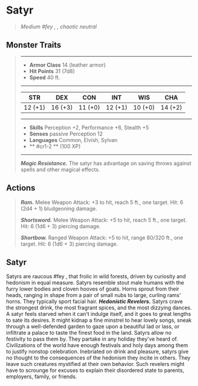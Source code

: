# Satyr
>*Medium #fey , , chaotic neutral*
## Monster Traits
>___
>- **Armor Class** 14 (leather armor)
>- **Hit Points** 31 (7d8)
>- **Speed** 40 ft.
>___
>|STR|DEX|CON|INT|WIS|CHA|
>|:---:|:---:|:---:|:---:|:---:|:---:|
>|12 (+1)|16 (+3)|11 (+0)|12 (+1)|10 (+0)|14 (+2)|
>___
>- **Skills** Perception +2, Performance +6, Stealth +5
>- **Senses** passive Perception 12
>- **Languages** Common, Elvish, Sylvan
>- ** #cr1-2 ** (100 XP)
>___
>***Magic Resistance.*** The satyr has advantage on saving throws against spells and other magical effects.  
>
## Actions
>***Ram.*** Melee Weapon Attack: +3 to hit, reach 5 ft., one target. Hit: 6 (2d4 + 1) bludgeoning damage.  
>
>***Shortsword.*** Melee Weapon Attack: +5 to hit, reach 5 ft., one target. Hit: 6 (1d6 + 3) piercing damage.  
>
>***Shortbow.*** Ranged Weapon Attack: +5 to hit, range 80/320 ft., one target. Hit: 6 (1d6 + 3) piercing damage.
## Satyr
Satyrs are raucous #fey ,  that frolic in wild forests, driven by curiosity and hedonism in equal measure.
Satyrs resemble stout male humans with the furry lower bodies and cloven hooves of goats. Horns sprout from their heads, ranging in shape from a pair of small nubs to large, curling rams' horns. They typically sport facial hair.
***Hedonistic Revelers.*** Satyrs crave the strongest drink, the most fragrant spices, and the most dizzying dances. A satyr feels starved when it can't indulge itself, and it goes to great lengths to sate its desires. It might kidnap a fine minstrel to hear lovely songs, sneak through a well-defended garden to gaze upon a beautiful lad or lass, or infiltrate a palace to taste the finest food in the land. Satyrs allow no festivity to pass them by. They partake in any holiday they've heard of. Civilizations of the world have enough festivals and holy days among them to justify nonstop celebration.
Inebriated on drink and pleasure, satyrs give no thought to the consequences of the hedonism they incite in others. They leave such creatures mystified at their own behavior. Such revelers might have to scrounge for excuses to explain their disordered state to parents, employers, family, or friends.